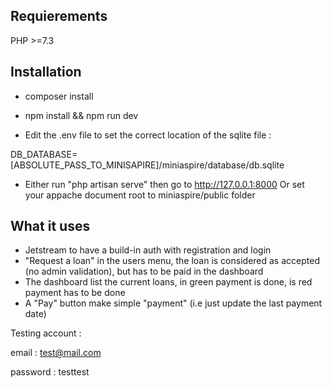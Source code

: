 ## Requierements

PHP >=7.3

## Installation

- composer install
- npm install && npm run dev

- Edit the .env file to set the correct location of the sqlite file :

DB_DATABASE=[ABSOLUTE_PASS_TO_MINISAPIRE]/miniaspire/database/db.sqlite

- Either run "php artisan serve" then go to http://127.0.0.1:8000
Or set your appache document root to miniaspire/public folder

## What it uses

- Jetstream to have a build-in auth with registration and login
- "Request a loan" in the users menu, the loan is considered as accepted (no admin validation), but has to be paid in the dashboard
- The dashboard list the current loans, in green payment is done, is red payment has to be done
- A "Pay" button make simple "payment" (i.e just update the last payment date)

Testing account :

email : test@mail.com

password : testtest